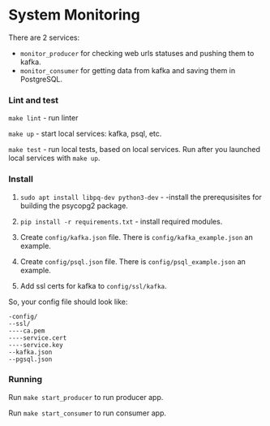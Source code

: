 # System Monitoring

There are 2 services:
* `monitor_producer` for checking web urls statuses and pushing them to kafka.
* `monitor_consumer` for getting data from kafka and saving them in PostgreSQL.

### Lint and test

`make lint` - run linter

`make up` - start local services: kafka, psql, etc.

`make test` - run local tests, based on local services. Run after you launched local services with `make up`.


### Install

1. `sudo apt install libpq-dev python3-dev` - -install the prerequsisites for building the psycopg2 package.

2. `pip install -r requirements.txt` - install required modules.

3. Create `config/kafka.json` file. There is `config/kafka_example.json` an example.

4. Create `config/psql.json` file. There is `config/psql_example.json` an example.

5. Add ssl certs for kafka to `config/ssl/kafka`.

So, your config file should look like:
```
-config/
--ssl/
----ca.pem
----service.cert
----service.key
--kafka.json
--pgsql.json
```


### Running


Run `make start_producer` to run producer app.

Run `make start_consumer` to run consumer app.
